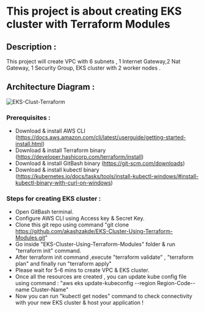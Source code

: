 # This project is about creating EKS cluster with Terraform Modules

## Description : 
This project will create VPC with 6 subnets , 1 Internet Gateway,2 Nat Gateway, 1 Security Group, EKS cluster with 2 worker nodes .

## Architecture Diagram :

![EKS-Clust-Terraform](https://github.com/akashzakde/EKS-Cluster-Using-Terraform-Modules/assets/64258131/c6c28081-a42e-497f-95aa-6a1066c3dc23)

### Prerequisites :
- Download & install AWS CLI (https://docs.aws.amazon.com/cli/latest/userguide/getting-started-install.html)
- Download & install Terraform binary (https://developer.hashicorp.com/terraform/install)
- Download & install GitBash binary (https://git-scm.com/downloads)
- Download & install kubectl binary (https://kubernetes.io/docs/tasks/tools/install-kubectl-windows/#install-kubectl-binary-with-curl-on-windows)
### Steps for creating EKS cluster :
- Open GitBash terminal.
- Configure AWS CLI using Access key & Secret Key.
- Clone this git repo using command "git clone https://github.com/akashzakde/EKS-Cluster-Using-Terraform-Modules.git"
- Go inside "EKS-Cluster-Using-Terraform-Modules" folder & run "terraform init" command.
- After terraform init command ,execute "terraform validate" , "terraform plan" and finally run "terraform apply"
- Please wait for 5-6 mins to create VPC & EKS cluster.
- Once all the resources are created , you can update kube config file using command : "aws eks update-kubeconfig --region Region-Code--name Cluster-Name"
- Now you can run "kubectl get nodes" command to check connectivity with your new EKS cluster & host your application !
